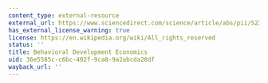 ```yaml
---
content_type: external-resource
external_url: https://www.sciencedirect.com/science/article/abs/pii/S2352239918300265
has_external_license_warning: true
license: https://en.wikipedia.org/wiki/All_rights_reserved
status: ''
title: Behavioral Development Economics
uid: 36e5585c-c6bc-402f-9ca8-9a2abcda28df
wayback_url: ''
---
```

